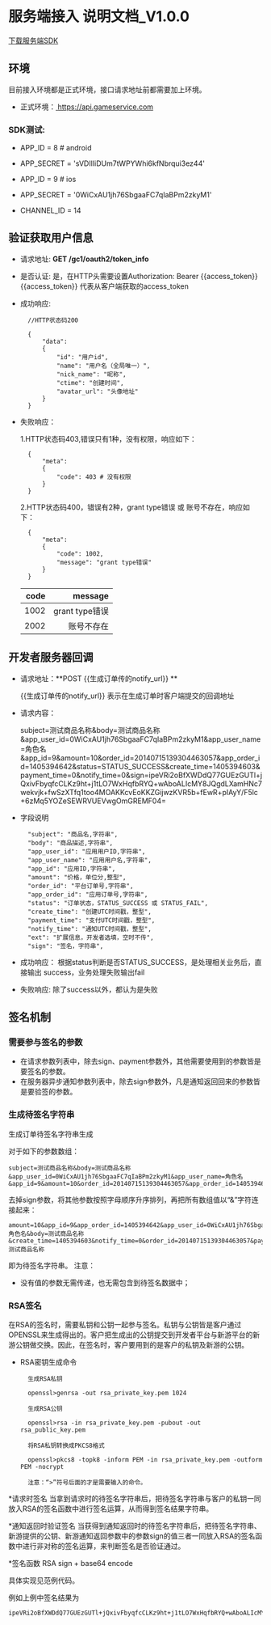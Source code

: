 
# 服务端接入 说明文档_V1.0.0 

<a href="../../static/download/sdk_server_demo_v1.0.zip" target="_blank" class="sdk-download">下载服务端SDK</a>


## 环境
目前接入环境都是正式环境，接口请求地址前都需要加上环境。

- 正式环境：[ https://api.gameservice.com ](/ "正式环境")

### SDK测试:

- APP_ID = 8  # android
- APP_SECRET = 'sVDIlIiDUm7tWPYWhi6kfNbrqui3ez44'

- APP_ID = 9  # ios
- APP_SECRET = '0WiCxAU1jh76SbgaaFC7qIaBPm2zkyM1'

- CHANNEL_ID = 14

## 验证获取用户信息

- 请求地址: **GET /gc1/oauth2/token_info**
- 是否认证: 是，在HTTP头需要设置Authorization: Bearer {{access_token}}
    {{access_token}} 代表从客户端获取的access_token
- 成功响应:

        //HTTP状态码200
        
        {
            "data":
            {
                "id": "用户id",
                "name": "用户名（全局唯一）",
                "nick_name": "昵称",
                "ctime": "创建时间",
                "avatar_url": "头像地址"
            }
        }

- 失败响应：

	1.HTTP状态码403,错误只有1种，没有权限，响应如下：
        
        {
            "meta":
            {
                "code": 403 # 没有权限
            }
        }
        
	2.HTTP状态码400，错误有2种，grant type错误 或 账号不存在，响应如下：
        
        {
            "meta":
            {
                "code": 1002,
                "message": "grant type错误"
            }
        }

        
    | code |  message      |
    | ----:| -------------:|
    |1002  | grant type错误 |
    |2002  | 账号不存在      |


## 开发者服务器回调
- 请求地址：**POST {{生成订单传的notify_url}} **

    {{生成订单传的notify_url}} 表示在生成订单时客户端提交的回调地址

- 请求内容：


    subject=测试商品名称&body=测试商品名称&app_user_id=0WiCxAU1jh76SbgaaFC7qIaBPm2zkyM1&app_user_name=角色名&app_id=9&amount=10&order_id=20140715139304463057&app_order_id=1405394642&status=STATUS_SUCCESS&create_time=1405394603&payment_time=0&notify_time=0&sign=ipeVRi2oBfXWDdQ77GUEzGUTl+jQxivFbyqfcCLKz9ht+j1tLO7WxHqfbRYQ+wAboALIcMY8JQgdLXamHNc7wekvjk+fwSzXTfq1too4MOAKKcvEoKKZGijwzKVR5b+fEwR+pIAyY/F5lc+6zMq5YOZeSEWRVUEVwgOmGREMF04=
    
- 字段说明

        "subject": "商品名,字符串",
        "body": "商品描述,字符串",
        "app_user_id": "应用用户ID,字符串",
        "app_user_name": "应用用户名,字符串",
        "app_id": "应用ID,字符串",
        "amount": "价格，单位分,整型",
        "order_id": "平台订单号,字符串",
        "app_order_id": "应用订单号,字符串",
        "status": "订单状态，STATUS_SUCCESS 或 STATUS_FAIL",
        "create_time": "创建UTC时间戳，整型",
        "payment_time": "支付UTC时间戳，整型",
        "notify_time": "通知UTC时间戳，整型",
        "ext": "扩展信息，开发者选填，空时不传",
        "sign": "签名，字符串",

- 成功响应：
    根据status判断是否STATUS_SUCCESS，是处理相关业务后，直接输出 success，业务处理失败输出fail
- 失败响应:
    除了success以外，都认为是失败

## 签名机制
###  需要参与签名的参数
- 在请求参数列表中，除去sign、payment参数外，其他需要使用到的参数皆是要签名的参数。
- 在服务器异步通知参数列表中，除去sign参数外，凡是通知返回回来的参数皆是要验签的参数。
### 生成待签名字符串
生成订单待签名字符串生成

对于如下的参数数组：

    subject=测试商品名称&body=测试商品名称&app_user_id=0WiCxAU1jh76SbgaaFC7qIaBPm2zkyM1&app_user_name=角色名&app_id=9&amount=10&order_id=20140715139304463057&app_order_id=1405394642&status=STATUS_SUCCESS&create_time=1405394603&payment_time=0&notify_time=0&sign=ipeVRi2oBfXWDdQ77GUEzGUTl+jQxivFbyqfcCLKz9ht+j1tLO7WxHqfbRYQ+wAboALIcMY8JQgdLXamHNc7wekvjk+fwSzXTfq1too4MOAKKcvEoKKZGijwzKVR5b+fEwR+pIAyY/F5lc+6zMq5YOZeSEWRVUEVwgOmGREMF04=

去掉sign参数，将其他参数按照字母顺序升序排列，再把所有数组值以“&”字符连接起来：
    
    amount=10&app_id=9&app_order_id=1405394642&app_user_id=0WiCxAU1jh76SbgaaFC7qIaBPm2zkyM1&app_user_name=角色名&body=测试商品名称&create_time=1405394603&notify_time=0&order_id=20140715139304463057&payment_time=0&status=STATUS_SUCCESS&subject=测试商品名称

即为待签名字符串。
注意：

* 没有值的参数无需传递，也无需包含到待签名数据中；

### RSA签名
在RSA的签名时，需要私钥和公钥一起参与签名。私钥与公钥皆是客户通过OPENSSL来生成得出的。客户把生成出的公钥提交到开发者平台与新游平台的新游公钥做交换。因此，在签名时，客户要用到的是客户的私钥及新游的公钥。


* RSA密钥生成命令

        生成RSA私钥
        
        openssl>genrsa -out rsa_private_key.pem 1024
        
        生成RSA公钥
        
        openssl>rsa -in rsa_private_key.pem -pubout -out rsa_public_key.pem
        
        将RSA私钥转换成PKCS8格式
        
        openssl>pkcs8 -topk8 -inform PEM -in rsa_private_key.pem -outform PEM -nocrypt
        
        注意：“>”符号后面的才是需要输入的命令。


*请求时签名
当拿到请求时的待签名字符串后，把待签名字符串与客户的私钥一同放入RSA的签名函数中进行签名运算，从而得到签名结果字符串。

*通知返回时验证签名
当获得到通知返回时的待签名字符串后，把待签名字符串、新游提供的公钥、新游通知返回参数中的参数sign的值三者一同放入RSA的签名函数中进行非对称的签名运算，来判断签名是否验证通过。

*签名函数
 RSA sign + base64 encode
 
 具体实现见范例代码。
 
例如上例中签名结果为

    ipeVRi2oBfXWDdQ77GUEzGUTl+jQxivFbyqfcCLKz9ht+j1tLO7WxHqfbRYQ+wAboALIcMY8JQgdLXamHNc7wekvjk+fwSzXTfq1too4MOAKKcvEoKKZGijwzKVR5b+fEwR+pIAyY/F5lc+6zMq5YOZeSEWRVUEVwgOmGREMF04=
    